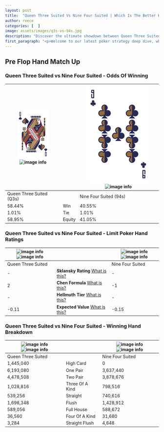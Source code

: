 ```yaml
---
layout: post
title:  "Queen Three Suited Vs Nine Four Suited | Which Is The Better Hand In Poker? A Complete Guide"
author: reece
categories: [  ]
image: assets/images/q3s-vs-94s.jpg
description: "Discover the ultimate showdown between Queen Three Suited and Nine Four Suited in poker! Uncover the odds, strategies, and scenarios where one hand triumphs over the other. Get ready to up your poker game with this thrilling analysis."
first_paragraph: "<p>Welcome to our latest poker strategy deep dive, where we're pitting two distinct hands against each other in a high-stakes showdown: Queen Three Suited vs Nine Four Suited.</p><p>In the dynamic world of poker, every decision counts, and knowing which hand holds the upper hand is key to your success at the table.</p><p>In this article, we'll dissect these two hands, explore the scenarios where one dominates the other, and equip you with the knowledge to make strategic choices that can tip the odds in your favor.</p><p>Get ready to unravel the intriguing dynamics of these poker hands and elevate your game to new heights.</p>"
---
```




[comment]: # (sp0)

## Pre Flop Hand Match Up

<div class="table hand-ratings" markdown="1"> 



### Queen Three Suited vs Nine Four Suited - Odds Of Winning


    
| ![image info](assets/images/hand1/Q.png) ![image info](assets/images/hand1/3s.png) |  | ![image info](assets/images/hand2/9.png) ![image info](assets/images/hand2/4s.png) |
| -------- | -------- | -------- |
| Queen Three Suited (Q3s) |  | Nine Four Suited (94s) |
| 58.44% | Win | 40.55% |
| 1.01% | Tie | 1.01% |
| 58.95% | Equity | 41.05% |




[comment]: # (sp1)



### Queen Three Suited vs Nine Four Suited - Limit Poker Hand Ratings


    
| ![image info](https://www.riverpairs.com/assets/images/hand1/Q.png) ![image info](https://www.riverpairs.com/assets/images/hand1/3s.png) |  | ![image info](https://www.riverpairs.com/assets/images/hand2/9.png) ![image info](https://www.riverpairs.com/assets/images/hand2/4s.png) |
| -------- | -------- | -------- |
| Queen Three Suited |  | Nine Four Suited |
| - | **Sklansky Rating** [What is this?](/sklansky-rating-explained) | - |
| 2 | **Chen Formula** [What is this?](/chen-formula-explained) | -1 |
| - | **Hellmuth Tier** [What is this?](/Hellmuth-tier-explained) | - |
| -0.11 | **Expected Value** [What is this?](/expected-value-explained) | -0.15 |




[comment]: # (sp2)



### Queen Three Suited vs Nine Four Suited - Winning Hand Breakdown


    
| ![image info](https://www.riverpairs.com/assets/images/hand1/Q.png) ![image info](https://www.riverpairs.com/assets/images/hand1/3s.png) |  | ![image info](https://www.riverpairs.com/assets/images/hand2/9.png) ![image info](https://www.riverpairs.com/assets/images/hand2/4s.png) |
| -------- | -------- | -------- |
| Queen Three Suited |  | Nine Four Suited |
| 1,445,040 | High Card | 0 |
| 6,193,080 | One Pair | 3,637,440 |
| 4,478,508 | Two Pair | 3,878,676 |
| 1,028,816 | Three Of A Kind | 798,516 |
| 539,256 | Straight | 740,616 |
| 1,698,348 | Flush | 1,428,912 |
| 589,056 | Full House | 588,672 |
| 36,560 | Four Of A Kind | 31,680 |
| 3,284 | Straight Flush | 4,648 |




[comment]: # (sp3)



</div>

[comment]: # (sp4)



[comment]: # (sp5)

